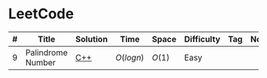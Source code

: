 
# LeetCode

|#|Title|Solution|Time|Space|Difficulty|Tag|Note|
|-----|-----|-----|-----|-----|-----|-----|-----|
| 9 | Palindrome Number | [C++](https://github.com/ajay09/CodingPractice/blob/master/LeetCode/Problems/0009_PalindromeNumber.md) |$O(logn)$|$O(1)$| Easy | | |


